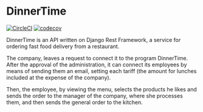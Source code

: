 # DinnerTime
[![CircleCI](https://circleci.com/gh/zakhar-petukhov/DinnerTime.svg?style=svg)](https://circleci.com/gh/zakhar-petukhov/DinnerTime)
[![codecov](https://codecov.io/gh/zakhar-petukhov/DinnerTime/branch/master/graph/badge.svg)](https://codecov.io/gh/zakhar-petukhov/DinnerTime)

DinnerTime is an API written on Django Rest Framework, a service for ordering fast food delivery from a restaurant.

The company, leaves a request to connect it to the program DinnerTime. After the approval of the administration, it can connect its employees by means of sending them an email, setting each tariff (the amount for lunches included at the expense of the company).

Then, the employee, by viewing the menu, selects the products he likes and sends the order to the manager of the company, where she processes them, and then sends the general order to the kitchen.